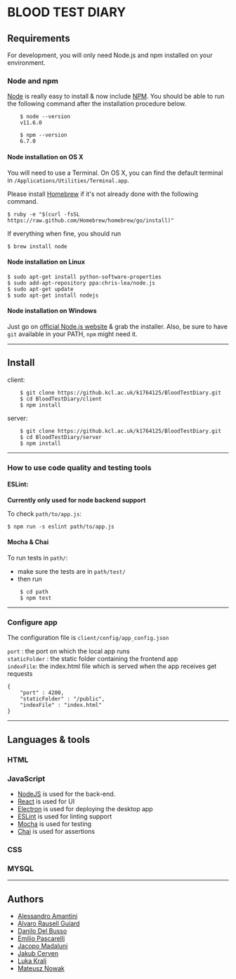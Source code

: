 # BLOOD TEST DIARY

## Requirements

For development, you will only need Node.js and npm installed on your environment.

### Node and npm

[Node](http://nodejs.org/) is really easy to install & now include [NPM](https://npmjs.org/).
You should be able to run the following command after the installation procedure
below.
```
    $ node --version
    v11.6.0

    $ npm --version
    6.7.0
```

#### Node installation on OS X

You will need to use a Terminal. On OS X, you can find the default terminal in
`/Applications/Utilities/Terminal.app`.

Please install [Homebrew](http://brew.sh/) if it's not already done with the following command.

    $ ruby -e "$(curl -fsSL https://raw.github.com/Homebrew/homebrew/go/install)"

If everything when fine, you should run

    $ brew install node

#### Node installation on Linux

    $ sudo apt-get install python-software-properties
    $ sudo add-apt-repository ppa:chris-lea/node.js
    $ sudo apt-get update
    $ sudo apt-get install nodejs

#### Node installation on Windows

Just go on [official Node.js website](http://nodejs.org/) & grab the installer.
Also, be sure to have `git` available in your PATH, `npm` might need it.

<hr>

## Install
client:
```
    $ git clone https://github.kcl.ac.uk/k1764125/BloodTestDiary.git
    $ cd BloodTestDiary/client
    $ npm install
```

server:
```
    $ git clone https://github.kcl.ac.uk/k1764125/BloodTestDiary.git
    $ cd BloodTestDiary/server
    $ npm install
```
<hr>

### How to use code quality and testing tools

#### ESLint:
**Currently only used for node backend support**

To check ```path/to/app.js```:

    $ npm run -s eslint path/to/app.js


#### Mocha & Chai

To run tests in ```path/```:<br>
- make sure the tests are in ```path/test/```
- then run
```
    $ cd path
    $ npm test
```

<hr>

### Configure app
The configuration file is ```client/config/app_config.json```

```port``` : the port on which the local app runs<br>
```staticFolder``` : the static folder containing the frontend app<br>
```indexFile```: the index.html file which is served when the app receives get requests<br>

```
{
    "port" : 4200,
    "staticFolder" : "/public",
    "indexFile" : "index.html"
}
```
<hr>

## Languages & tools

### HTML

### JavaScript
- [NodeJS](https://nodejs.org) is used for the back-end.
- [React](http://facebook.github.io/react) is used for UI
- [Electron](https://electronjs.org/) is used for deploying the desktop app
- [ESLint](https://eslint.org/) is used for linting support
- [Mocha](https://mochajs.org/) is used for testing
- [Chai](https://www.chaijs.com/) is used for assertions

### CSS

### MYSQL

<hr>

## Authors

* [Alessandro Amantini]()      
* [Alvaro Rausell Guiard]()  
* [Danilo Del Busso]()  
* [Emilio Pascarelli]()  
* [Jacopo Madaluni]()  
* [Jakub Cerven]()  
* [Luka Kralj]()  
* [Mateusz Nowak]()  
